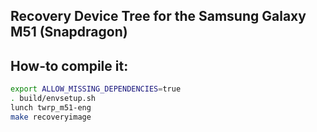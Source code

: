 ## Recovery Device Tree for the Samsung Galaxy M51 (Snapdragon)

## How-to compile it:

```sh
export ALLOW_MISSING_DEPENDENCIES=true
. build/envsetup.sh
lunch twrp_m51-eng
make recoveryimage
```